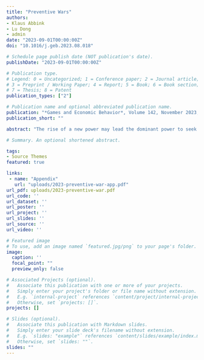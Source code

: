 ```yaml
---
title: "Preventive Wars"
authors:
- Klaus Abbink
- Lu Dong
- admin
date: "2023-09-01T00:00:00Z"
doi: "10.1016/j.geb.2023.08.018"

# Schedule page publish date (NOT publication's date).
publishDate: "2023-09-01T00:00:00Z"

# Publication type.
# Legend: 0 = Uncategorized; 1 = Conference paper; 2 = Journal article;
# 3 = Preprint / Working Paper; 4 = Report; 5 = Book; 6 = Book section;
# 7 = Thesis; 8 = Patent
publication_types: ["2"]

# Publication name and optional abbreviated publication name.
publication: "*Games and Economic Behavior*, Volume 142, November 2023, 552-569"
publication_short: ""

abstract: "The rise of a new power may lead the dominant power to seek a preventive war. We study this scenario in an experimental two-stage bargaining game. In each stage, the rising power makes a bargaining offer and the declining power must choose whether to accept it or fight. Between the two stages, the winning probability shifts towards the rising power. We find fewer preventive wars when the power shift is smaller and when the rising state has the commitment power. Communication and repeated interaction decrease the likelihood of preventive wars. High fighting costs almost eliminate such wars when the rising power's first-stage offer is sufficiently large."

# Summary. An optional shortened abstract.

tags:
- Source Themes
featured: true

links:
 - name: "Appendix"
   url: "uploads/2023-preventive-war-app.pdf"
url_pdf: uploads/2023-preventive-war.pdf
url_code: ''
url_dataset: ''
url_poster: ''
url_project: ''
url_slides: ''
url_source: ''
url_video: ''

# Featured image
# To use, add an image named `featured.jpg/png` to your page's folder.
image:
  caption: ''
  focal_point: ""
  preview_only: false

# Associated Projects (optional).
#   Associate this publication with one or more of your projects.
#   Simply enter your project's folder or file name without extension.
#   E.g. `internal-project` references `content/project/internal-project/index.md`.
#   Otherwise, set `projects: []`.
projects: []

# Slides (optional).
#   Associate this publication with Markdown slides.
#   Simply enter your slide deck's filename without extension.
#   E.g. `slides: "example"` references `content/slides/example/index.md`.
#   Otherwise, set `slides: ""`.
slides: ""
---
```

